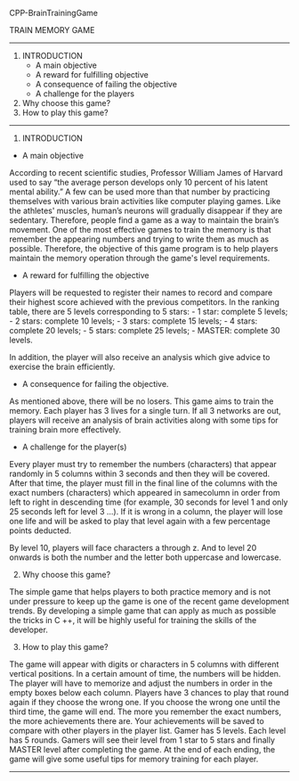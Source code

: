CPP-BrainTrainingGame

TRAIN MEMORY GAME

---------------------------------------------------------

1. INTRODUCTION
    - A main objective
    - A reward for fulfilling objective
    - A consequence of failing the objective
    - A challenge for the players
2. Why choose this game?
3. How to play this game?

---------------------------------------------------------

1. INTRODUCTION

- A main objective

According to recent scientific studies, Professor William James of Harvard used to say “the average person develops only 10 percent of his latent mental ability.” A few can be used more than that number by practicing themselves with various brain activities like computer playing games. Like the athletes' muscles, human’s neurons will gradually disappear if they are sedentary. Therefore, people find a game as a way to maintain the brain’s movement. One of the most effective games to train the memory is that remember the appearing numbers and trying to write them as much as possible. Therefore, the objective of this game program is to help players maintain the memory operation through the game's level requirements.

- A reward for fulfilling the objective

Players will be requested to register their names to record and compare their highest score achieved with the previous competitors.
    In the ranking table, there are 5 levels corresponding to 5 stars:
      - 1 star: complete 5 levels;
      - 2 stars: complete 10 levels;
      - 3 stars: complete 15 levels;
      - 4 stars: complete 20 levels;
      - 5 stars: complete 25 levels;
      - MASTER: complete 30 levels.

In addition, the player will also receive an analysis which give advice to exercise the brain efficiently.

- A consequence for failing the objective.

As mentioned above, there will be no losers. This game aims to train the memory. Each player has 3 lives for a single turn. If all 3 networks are out, players will receive an analysis of brain activities along with some tips for training brain more effectively.

- A challenge for the player(s)

Every player must try to remember the numbers (characters) that appear randomly in 5 columns within 3 seconds and then they will be covered. After that time, the player must fill in the final line of the columns with the exact numbers (characters) which appeared in samecolumn in order from left to right in descending time (for example, 30 seconds for level 1 and only 25 seconds left for level 3 ...). If it is wrong in a column, the player will lose one life and will be asked to play that level again with a few percentage points deducted.

By level 10, players will face characters a through z. And to level 20 onwards is both the number and the letter both uppercase and lowercase.


2. Why choose this game?

The simple game that helps players to both practice memory and is not under pressure to keep up the game is one of the recent game development trends. By developing a simple game that can apply as much as possible the tricks in C ++, it will be highly useful for training the skills of the developer.

3. How to play this game?

The game will appear with digits or characters in 5 columns with different vertical positions. In a certain amount of time, the numbers will be hidden. The player will have to memorize and adjust the numbers in order in the empty boxes below each column. Players have 3 chances to play that round again if they choose the wrong one. If you choose the wrong one until the third time, the game will end. The more you remember the exact numbers, the more achievements there are. Your achievements will be saved to compare with other players in the player list. Gamer has 5 levels. Each level has 5 rounds. Gamers will see their level from 1 star to 5 stars and finally MASTER level after completing the game. At the end of each ending, the game will give some useful tips for memory training for each player.



---------------------------------------------------------------------


